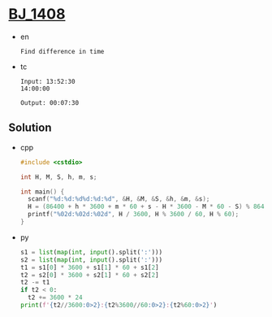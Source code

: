 # [BJ_1408](https://acmicpc.net/problem/1408)

* en

  ```en
  Find difference in time
  ```

* tc

  ```tc
  Input: 13:52:30
  14:00:00

  Output: 00:07:30
  ```

## Solution

* cpp

  ```cpp
  #include <cstdio>

  int H, M, S, h, m, s;

  int main() {
    scanf("%d:%d:%d%d:%d:%d", &H, &M, &S, &h, &m, &s);
    H = (86400 + h * 3600 + m * 60 + s - H * 3600 - M * 60 - S) % 86400;
    printf("%02d:%02d:%02d", H / 3600, H % 3600 / 60, H % 60);
  }
  ```

* py

  ```py
  s1 = list(map(int, input().split(':')))
  s2 = list(map(int, input().split(':')))
  t1 = s1[0] * 3600 + s1[1] * 60 + s1[2]
  t2 = s2[0] * 3600 + s2[1] * 60 + s2[2]
  t2 -= t1
  if t2 < 0:
    t2 += 3600 * 24
  print(f'{t2//3600:0>2}:{t2%3600//60:0>2}:{t2%60:0>2}')
  ```
